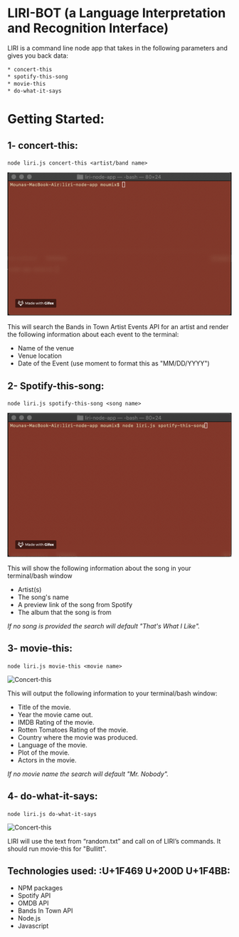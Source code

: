 # **LIRI-BOT (a Language Interpretation and Recognition Interface)**

LIRI is a command line node app that takes in the following parameters and gives you back data:

````
* concert-this
* spotify-this-song
* movie-this
* do-what-it-says
````

# **Getting Started:**

## **1- concert-this:**

`node liri.js concert-this <artist/band name>`

![Concert-this](demo/concert-this.gif)

This will search the Bands in Town Artist Events API for an artist and render the following information about each event to the terminal:

* Name of the venue
* Venue location
* Date of the Event (use moment to format this as "MM/DD/YYYY")

## **2- Spotify-this-song:**

`node liri.js spotify-this-song <song name>`

![Concert-this](demo/spotify-this-song.gif)

This will show the following information about the song in your terminal/bash window

* Artist(s)
* The song's name
* A preview link of the song from Spotify
* The album that the song is from

_If no song is provided the search will default "That's What I Like"._ 

## **3- movie-this:**

`node liri.js movie-this <movie name>`

![Concert-this](movie-this.gif)

This will output the following information to your terminal/bash window:

* Title of the movie.
* Year the movie came out.
* IMDB Rating of the movie.
* Rotten Tomatoes Rating of the movie.
* Country where the movie was produced.
* Language of the movie.
* Plot of the movie.
* Actors in the movie.

_If no movie name the search will default "Mr. Nobody"._

## **4- do-what-it-says:**

`node liri.js do-what-it-says`

![Concert-this](do-what-it-says.gif)

LIRI will use the text from “random.txt” and call on of LIRI’s commands. It should run movie-this for "Bullitt".

## **Technologies used:** :U+1F469 U+200D U+1F4BB:

* NPM packages
* Spotify API
* OMDB API
* Bands In Town API
* Node.js
* Javascript

